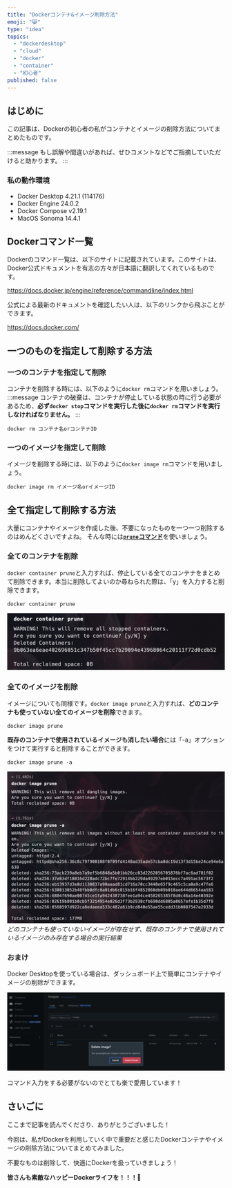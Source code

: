 ```yaml
---
title: "Dockerコンテナ&イメージ削除方法"
emoji: "😸"
type: "idea"
topics:
  - "dockerdesktop"
  - "cloud"
  - "docker"
  - "container"
  - "初心者"
published: false
---
```


## はじめに

この記事は、Dockerの初心者の私がコンテナとイメージの削除方法についてまとめたものです。

:::message
もし誤解や間違いがあれば、ぜひコメントなどでご指摘していただけると助かります。
:::

### 私の動作環境

- Docker Desktop 4.21.1 (114176)
- Docker Engine 24.0.2
- Docker Compose v2.19.1
- MacOS Sonoma 14.4.1

## Dockerコマンド一覧

Dockerのコマンド一覧は、以下のサイトに記載されています。このサイトは、Docker公式ドキュメントを有志の方々が日本語に翻訳してくれているものです。

https://docs.docker.jp/engine/reference/commandline/index.html

公式による最新のドキュメントを確認したい人は、以下のリンクから飛ぶことができます。

https://docs.docker.com/

## 一つのものを指定して削除する方法

### 一つのコンテナを指定して削除

コンテナを削除する時には、以下のように`docker rm`コマンドを用いましょう。
:::message
コンテナの破棄は、コンテナが停止している状態の時に行う必要があるため、**必ず`docker stop`コマンドを実行した後に`docker rm`コマンドを実行しなければなりません。**
:::

```
docker rm コンテナ名orコンテナID
```
### 一つのイメージを指定して削除

イメージを削除する時には、以下のように`docker image rm`コマンドを用いましょう。

```
docker image rm イメージ名orイメージID
```

## 全て指定して削除する方法

大量にコンテナやイメージを作成した後、不要になったものを一つ一つ削除するのはめんどくさいですよね。
そんな時には[**`prune`コマンド**](https://docs.docker.jp/config/pruning.html)を使いましょう。

### 全てのコンテナを削除

`docker container prune`と入力すれば、停止している全てのコンテナをまとめて削除できます。本当に削除してよいのか尋ねられた際は、「y」を入力すると削除できます。

```
docker container prune
```

![](/images/sankaku15/4.png)

### 全てのイメージを削除

イメージについても同様です。`docker image prune`と入力すれば、**どのコンテナも使っていない全てのイメージを削除**できます。

```
docker image prune
```

**既存のコンテナで使用されているイメージも消したい場合**には「-a」オプションをつけて実行すると削除することができます。

```
docker image prune -a
```

![](/images/sankaku15/5.png)
*どのコンテナも使っていないイメージが存在せず、既存のコンテナで使用されているイメージのみ存在する場合の実行結果*


### おまけ

Docker Desktopを使っている場合は、ダッシュボード上で簡単にコンテナやイメージの削除ができます。

![](/images/sankaku15/2.png)

コマンド入力をする必要がないのでとても楽で愛用しています！

## さいごに

ここまで記事を読んでくださり、ありがとうございました！

今回は、私がDockerを利用していく中で重要だと感じたDockerコンテナやイメージの削除方法についてまとめてみました。

不要なものは削除して、快適にDockerを扱っていきましょう！

**皆さんも素敵なハッピーDockerライフを！！！🌸**
